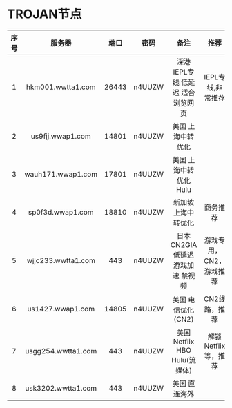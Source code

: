 # TROJAN节点


|序号   |服务器              |端口|密码    |备注|推荐|
|:--:|:-----------------:|:-:|:-----:|:--:|:--:|
|1|hkm001.wwtta1.com|26443|n4UUZW| 深港 IEPL专线 低延迟 适合浏览网页 |IEPL专线,非常推荐|
|2|us9fjj.wwap1.com |14801|n4UUZW  |美国 上海中转优化| |
|3|wauh171.wwap1.com|17801|n4UUZW  |美国 上海中转优化 Hulu| |
|4|sp0f3d.wwap1.com |18810|n4UUZW  |新加坡 上海中转优化|商务推荐|
|5|wjjc233.wwtta1.com |443|n4UUZW  |日本 CN2GIA 低延迟 游戏加速 禁视频|游戏专用，CN2，游戏推荐|
|6|us1427.wwap1.com|14805|n4UUZW|美国 电信优化(CN2)|CN2线路，推荐|
|7|usgg254.wwtta1.com|443|n4UUZW|美国 Netflix HBO Hulu(流媒体)|解锁Netflix等，推荐|
|8|usk3202.wwtta1.com|443|n4UUZW|美国 直连海外||

